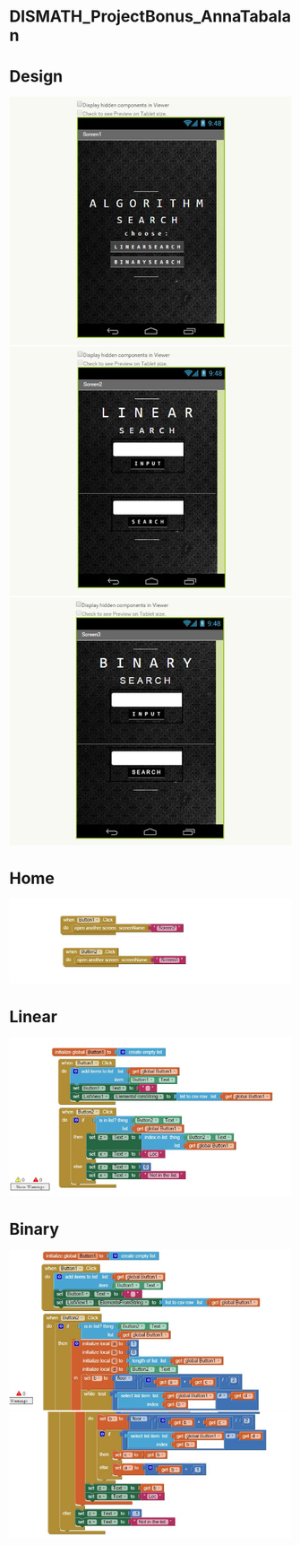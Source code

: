 # DISMATH_ProjectBonus_AnnaTabalan
# Design
![](1.JPG)
![](2.JPG)
![](3.JPG)

# Home
![](4.JPG)

# Linear
![](5.JPG)

# Binary
![](6.JPG)
![](7.JPG)
